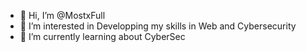 - 👋 Hi, I’m @MostxFull
- 👀 I’m interested in Developping my skills in Web and Cybersecurity
- 🌱 I’m currently learning about CyberSec




<!---
MostxFull/MostxFull is a ✨ special ✨ repository because its `README.md` (this file) appears on your GitHub profile.
You can click the Preview link to take a look at your changes.
--->
